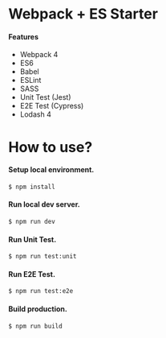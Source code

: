 # Webpack + ES Starter

#### Features

* Webpack 4
* ES6
* Babel
* ESLint
* SASS
* Unit Test (Jest)
* E2E Test (Cypress)
* Lodash 4

# How to use?

#### Setup local environment.
```
$ npm install
```

#### Run local dev server.
```
$ npm run dev
```

#### Run Unit Test.
```
$ npm run test:unit
```

#### Run E2E Test.
```
$ npm run test:e2e
```

#### Build production.
```
$ npm run build
```
